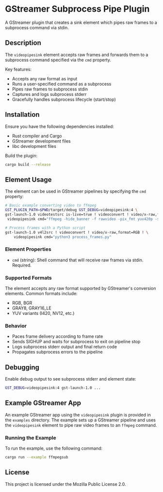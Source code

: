# GStreamer Subprocess Pipe Plugin

A GStreamer plugin that creates a sink element which pipes raw frames to a subprocess command via stdin.

## Description

The `videopipesink` element accepts raw frames and forwards them to a subprocess command specified via the `cmd` property.

Key features:
- Accepts any raw format as input
- Runs a user-specified command as a subprocess
- Pipes raw frames to subprocess stdin
- Captures and logs subprocess stderr
- Gracefully handles subprocess lifecycle (start/stop)

## Installation

Ensure you have the following dependencies installed:
- Rust compiler and Cargo
- GStreamer development files
- libc development files

Build the plugin:
```bash
cargo build --release
```

## Element Usage

The element can be used in GStreamer pipelines by specifying the `cmd` property:

```bash
# Basic example converting video to ffmpeg
GST_PLUGIN_PATH=$PWD/target/debug GST_DEBUG=videopipesink:4 \
gst-launch-1.0 videotestsrc is-live=true ! videoconvert ! video/x-raw,format=I420,framerate=30/1 ! \
 videopipesink cmd="ffmpeg -hide_banner -f rawvideo -pix_fmt yuv420p -s 320x240 -r 30 -i - -c:v libx264 -preset medium -movflags +faststart -f mp4 -y output.mp4"

# Process frames with a Python script
gst-launch-1.0 v4l2src ! videoconvert ! video/x-raw,format=RGB ! \
    videopipesink cmd="python3 process_frames.py"
```

### Element Properties

- `cmd` (string): Shell command that will receive raw frames via stdin. Required.

### Supported Formats

The element accepts any raw format supported by GStreamer's conversion elements. Common formats include:
- RGB, BGR
- GRAY8, GRAY16_LE
- YUV variants (I420, NV12, etc.)

### Behavior

- Paces frame delivery according to frame rate
- Sends SIGHUP and waits for subprocess to exit on pipeline stop
- Logs subprocess stderr output and final return code
- Propagates subprocess errors to the pipeline

## Debugging

Enable debug output to see subprocess stderr and element state:

```bash
GST_DEBUG=videopipesink:4 gst-launch-1.0 ...
```

## Example GStreamer App

An example GStreamer app using the `videopipesink` plugin is provided in the `examples` directory. The example sets up a GStreamer pipeline and uses the `videopipesink` element to pipe raw video frames to an `ffmpeg` command.

### Running the Example

To run the example, use the following command:

```bash
cargo run --example ffmpegsub
```

## License

This project is licensed under the Mozilla Public License 2.0.
